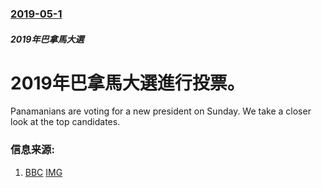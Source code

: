 ### [2019-05-1](/news/2019/05/1/index.md)

##### 2019年巴拿馬大選
# 2019年巴拿馬大選進行投票。 

Panamanians are voting for a new president on Sunday. We take a closer look at the top candidates.


### 信息来源:

1. [BBC](https://www.bbc.co.uk/news/world-latin-america-48134351) [IMG](https://ichef.bbci.co.uk/news/1024/branded_news/15366/production/_106768868_c489f08a-be74-41ec-afd7-ac0edadbabf6.jpg)
